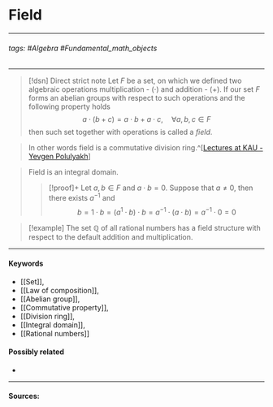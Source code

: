 # Field
***
###### tags: #Algebra #Fundamental_math_objects 
***
>[!dsn] Direct strict note
>Let $F$ be a set, on which we defined two algebraic operations multiplication - $(\cdot)$ and addition - $(+)$. If our set $F$ forms an abelian groups with respect to such operations and the following property holds $$a\cdot(b+c)=a\cdot b+a\cdot c,\quad\forall a,b,c\in F$$ then such set together with operations is called a *field*.

>In other words field is a commutative division ring.^[[Lectures at KAU - Yevgen Polulyakh](https://drive.google.com/drive/folders/1OBF4iFXhiyJQ2lVaDTRnDEnyDf6hImIg)]

>Field is an integral domain.
>>[!proof]+
>>Let $a,b\in F$ and $a\cdot b=0$.
>>Suppose that $a\ne0$, then there exists $a^{-1}$ and
>>$$b=1\cdot b=(a^{1}\cdot b)\cdot b=a^{-1}\cdot(a\cdot b)=a^{-1}\cdot0=0$$

>[!example] 
>The set $\mathbb{Q}$ of all rational numbers has a field structure with respect to the default addition and multiplication.

***
#### Keywords
- [[Set]],
- [[Law of composition]],
- [[Abelian group]],
- [[Commutative property]],
- [[Division ring]],
- [[Integral domain]],
- [[Rational numbers]]
#### Possibly related
- 
***
#### Sources:

